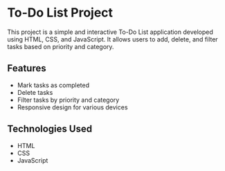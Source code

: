 # To-Do List Project
This project is a simple and interactive To-Do List application developed using HTML, CSS, and JavaScript. It allows users to add, delete, and filter tasks based on priority and category.

## Features
- Mark tasks as completed
- Delete tasks
- Filter tasks by priority and category
- Responsive design for various devices

## Technologies Used
- HTML
- CSS
- JavaScript
